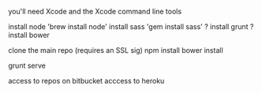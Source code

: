 you'll need Xcode and the Xcode command line tools

install node 'brew install node'
install sass 'gem install sass'
? install grunt
? install bower

clone the main repo (requires an SSL sig)
npm install
bower install

grunt serve

access to repos on bitbucket
acccess to heroku